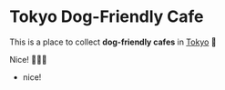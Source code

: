 # Tokyo Dog-Friendly Cafe

This is a place to collect **dog-friendly cafes** in [Tokyo](https://en.wikipedia.org/wiki/Tokyo) :dog:


Nice! :dog::man::dog:
- nice!

